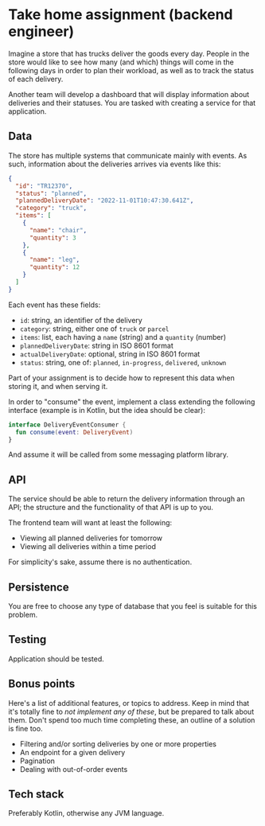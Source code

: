 # Take home assignment (backend engineer)

Imagine a store that has trucks deliver the goods every day. People in the store would like to see how many (and which) things will come in the following days in order to plan their workload, as well as to track the status of each delivery.

Another team will develop a dashboard that will display information about deliveries and their statuses. You are tasked with creating a service for that application.

## Data

The store has multiple systems that communicate mainly with events. As such, information about the deliveries arrives via events like this:

```json
{
  "id": "TR12370",
  "status": "planned",
  "plannedDeliveryDate": "2022-11-01T10:47:30.641Z",
  "category": "truck",
  "items": [
    {
      "name": "chair",
      "quantity": 3
    },
    {
      "name": "leg",
      "quantity": 12
    }
  ]
}
```

Each event has these fields:
- `id`: string, an identifier of the delivery
- `category`: string, either one of `truck` or `parcel`
- `items`: list, each having a `name` (string) and a `quantity` (number)
- `plannedDeliveryDate`: string in ISO 8601 format
- `actualDeliveryDate`: optional, string in ISO 8601 format
- `status`: string, one of: `planned`, `in-progress`, `delivered`, `unknown`

Part of your assignment is to decide how to represent this data when storing it, and when serving it.

In order to "consume" the event, implement a class extending the following interface (example is in Kotlin, but the idea should be clear):

```kotlin
interface DeliveryEventConsumer {
  fun consume(event: DeliveryEvent)
}
```

And assume it will be called from some messaging platform library.

## API
The service should be able to return the delivery information through an API; the structure and the functionality of that API is up to you.

The frontend team will want at least the following:
- Viewing all planned deliveries for tomorrow
- Viewing all deliveries within a time period

For simplicity's sake, assume there is no authentication.

## Persistence
You are free to choose any type of database that you feel is suitable for this problem.

## Testing
Application should be tested.

## Bonus points
Here's a list of additional features, or topics to address. Keep in mind that it's totally fine to *not implement any of these*, but be prepared to talk about them. Don't spend too much time completing these, an outline of a solution is fine too.

- Filtering and/or sorting deliveries by one or more properties
- An endpoint for a given delivery
- Pagination
- Dealing with out-of-order events

## Tech stack
Preferably Kotlin, otherwise any JVM language.

